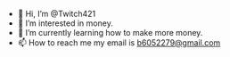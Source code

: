 - 👋 Hi, I’m @Twitch421
- 👀 I’m interested in money.
- 🌱 I’m currently learning how to make more money.
- 📫 How to reach me my email is b6052279@gmail.com

<!---
Twitch421/Twitch421 is a ✨ special ✨ repository because its `README.md` (this file) appears on your GitHub profile.
You can click the Preview link to take a look at your changes.
--->
